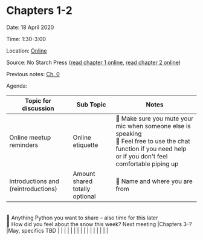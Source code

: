 # Chapters 1-2

Date: 18 April 2020

Time: 1:30-3:00

Location: [Online](https://meet.google.com/xfy-wqgu-wdc)

Source: No Starch Press ([read chapter 1 online](https://automatetheboringstuff.com/2e/chapter1/), [read chapter 2 online](https://automatetheboringstuff.com/2e/chapter2/))

Previous notes: [Ch. 0](ch0.md)

Agenda:

**Topic for discussion** | **Sub Topic** | **Notes** |
-- | -- | --
Online meetup reminders |Online etiquette |:sparkling_heart: Make sure you mute your mic when someone else is speaking<br>:sparkling_heart: Feel free to use the chat function if you need help or if you don't feel comfortable piping up |
Introductions and (reintroductions) | Amount shared totally optional |:sparkling_heart: Name and where you are from
<br>:sparkling_heart: Anything Python you want to share – also time for this later
<br>:sparkling_heart: How did you feel about the snow this week?
Next meeting |Chapters 3-? |May, specifics TBD |
 | | |
 | | |
 | | |
 | | |
 | | |
 

